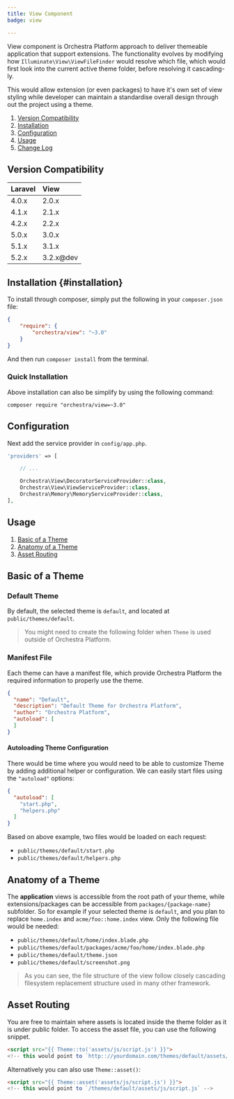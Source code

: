 ```yaml
---
title: View Component
badge: view

---
```


View component is Orchestra Platform approach to deliver themeable application that support extensions. The functionality evolves by modifying how `Illuminate\View\ViewFileFinder` would resolve which file, which would first look into the current active theme folder, before resolving it cascading-ly.

This would allow extension (or even packages) to have it's own set of view styling while developer can maintain a standardise overall design through out the project using a theme.

1. [Version Compatibility](#compatibility)
2. [Installation](#installation)
3. [Configuration](#configuration)
4. [Usage](#usage)
5. [Change Log]({doc-url}/components/view/changes#v3-1)

<a name="compatibility"></a>
## Version Compatibility

 Laravel  | View
:---------|:----------
 4.0.x    | 2.0.x
 4.1.x    | 2.1.x
 4.2.x    | 2.2.x
 5.0.x    | 3.0.x
 5.1.x    | 3.1.x
 5.2.x    | 3.2.x@dev

## Installation {#installation}

To install through composer, simply put the following in your `composer.json` file:

```json
{
    "require": {
        "orchestra/view": "~3.0"
    }
}
```

And then run `composer install` from the terminal.

<a name="quick-installation"></a>
### Quick Installation

Above installation can also be simplify by using the following command:

    composer require "orchestra/view=~3.0"

<a name="configuration"></a>
## Configuration

Next add the service provider in `config/app.php`.

```php
'providers' => [

    // ...

    Orchestra\View\DecoratorServiceProvider::class,
    Orchestra\View\ViewServiceProvider::class,
    Orchestra\Memory\MemoryServiceProvider::class,
],
```

<a name="usage"></a>
## Usage

1. [Basic of a Theme](#basic-of-a-theme)
2. [Anatomy of a Theme](#anatomy-of-a-theme)
3. [Asset Routing](#asset-routing)

<a name="basic-of-a-theme"></a>
## Basic of a Theme

### Default Theme

By default, the selected theme is `default`, and located at `public/themes/default`.

> You might need to create the following folder when `Theme` is used outside of Orchestra Platform.

### Manifest File

Each theme can have a manifest file, which provide Orchestra Platform the required information to properly use the theme.

```json
{
  "name": "Default",
  "description": "Default Theme for Orchestra Platform",
  "author": "Orchestra Platform",
  "autoload": [
  ]
}
```

#### Autoloading Theme Configuration

There would be time where you would need to be able to customize Theme by adding additional helper or configuration. We can easily start files using the `"autoload"` options:

```json
{
  "autoload": [
    "start.php",
    "helpers.php"
  ]
}
```

Based on above example, two files would be loaded on each request:

* `public/themes/default/start.php`
* `public/themes/default/helpers.php`

<a name="anatomy-of-a-theme"></a>
## Anatomy of a Theme

The **application** views is accessible from the root path of your theme, while extensions/packages can be accessible from `packages/{package-name}` subfolder. So for example if your selected theme is `default`, and you plan to replace `home.index` and `acme/foo::home.index` view. Only the following file would be needed:

* `public/themes/default/home/index.blade.php`
* `public/themes/default/packages/acme/foo/home/index.blade.php`
* `public/themes/default/theme.json`
* `public/themes/default/screenshot.png`

> As you can see, the file structure of the view follow closely cascading filesystem replacement structure used in many other framework.

<a name="asset-routing"></a>
## Asset Routing

You are free to maintain where assets is located inside the theme folder as it is under public folder. To access the asset file, you can use the following snippet.

```html
<script src="{{ Theme::to('assets/js/script.js') }}">
<!-- this would point to `http:://yourdomain.com/themes/default/assets/js/script.js` -->
```

Alternatively you can also use `Theme::asset()`:

```html
<script src="{{ Theme::asset('assets/js/script.js') }}">
<!-- this would point to `/themes/default/assets/js/script.js` -->
```
